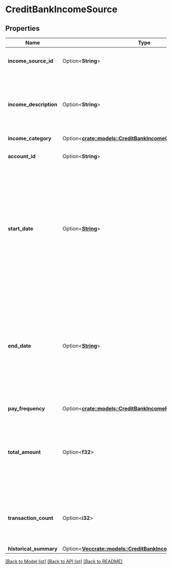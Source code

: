 # CreditBankIncomeSource

## Properties

Name | Type | Description | Notes
------------ | ------------- | ------------- | -------------
**income_source_id** | Option<**String**> | A unique identifier for an income source. | [optional]
**income_description** | Option<**String**> | The most common name or original description for the underlying income transactions. | [optional]
**income_category** | Option<[**crate::models::CreditBankIncomeCategory**](CreditBankIncomeCategory.md)> |  | [optional]
**account_id** | Option<**String**> | Plaid's unique identifier for the account. | [optional]
**start_date** | Option<[**String**](string.md)> | Minimum of all dates within the specific income sources in the user's bank account for days requested by the client. The date will be returned in an ISO 8601 format (YYYY-MM-DD). | [optional]
**end_date** | Option<[**String**](string.md)> | Maximum of all dates within the specific income sources in the user’s bank account for days requested by the client. The date will be returned in an ISO 8601 format (YYYY-MM-DD). | [optional]
**pay_frequency** | Option<[**crate::models::CreditBankIncomePayFrequency**](CreditBankIncomePayFrequency.md)> |  | [optional]
**total_amount** | Option<**f32**> | Total amount of earnings in the user’s bank account for the specific income source for days requested by the client. | [optional]
**transaction_count** | Option<**i32**> | Number of transactions for the income source within the start and end date. | [optional]
**historical_summary** | Option<[**Vec<crate::models::CreditBankIncomeHistoricalSummary>**](CreditBankIncomeHistoricalSummary.md)> |  | [optional]

[[Back to Model list]](../README.md#documentation-for-models) [[Back to API list]](../README.md#documentation-for-api-endpoints) [[Back to README]](../README.md)


